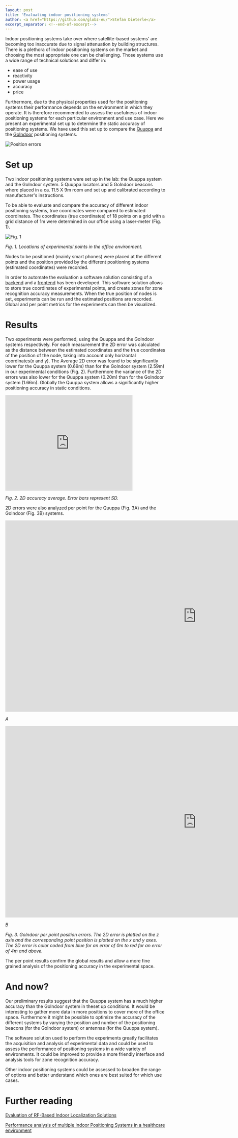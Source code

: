 ```yaml
---
layout: post
title: 'Evaluating indoor positioning systems'
author: <a href="https://github.com/globz-eu/">Stefan Dieterle</a>
excerpt_separator: <!--end-of-excerpt-->
---
```


Indoor positioning systems take over where satellite-based systems' are becoming too inaccurate due to signal attenuation by building structures. There is a plethora of indoor positioning systems on the market and choosing the most appropriate one can be challenging. Those systems use a wide range of technical solutions and differ in:
- ease of use
- reactivity
- power usage
- accuracy
- price

Furthermore, due to the physical properties used for the positioning systems their performance depends on the environment in which they operate. It is therefore recommended to assess the usefulness of indoor positioning systems for each particular environment and use case. Here we present an experimental set up to determine the static accuracy of positioning systems. We have used this set up to compare the [Quuppa](http://quuppa.com/) and the [GoIndoor](https://www.goindoor.co/) positioning systems.

![Position errors](https://artcom.github.io/images/2017-10-12-ips-evaluation/position_errors.png)
<!--end-of-excerpt-->

# Set up
Two indoor positioning systems were set up in the lab: the Quuppa system and the GoIndoor system. 5 Quuppa locators and 5 GoIndoor beacons where placed in a ca. 11.5 X 9m room and set up and calibrated according to manufacturer's instructions.

To be able to evaluate and compare the accuracy of different indoor positioning systems, true coordinates were compared to estimated coordinates. The coordinates (true coordinates) of 18 points on a grid with a grid distance of 1m were determined in our office using a laser-meter (Fig. 1).

![Fig. 1](https://artcom.github.io/images/2017-10-12-ips-evaluation/ehrenfeld.png)

*Fig. 1. Locations of experimental points in the office environment.*

Nodes to be positioned (mainly smart phones) were placed at the different points and the position provided by the different positioning systems  (estimated coordinates) were recorded.

In order to automate the evaluation a software solution consisting of a [backend](https://github.com/artcom/eppsa-ips-evaluation) and a [frontend](https://github.com/artcom/eppsa-ips-evaluation-frontend) has been developed. This software solution allows to store true coordinates of experimental points, and create zones for zone recognition accuracy measurements. When the true position of nodes is set, experiments can be run and the estimated positions are recorded. Global and per point metrics for the experiments can then be visualized.

# Results
Two experiments were performed, using the Quuppa and the GoIndoor systems respectively. For each measurement the 2D error was calculated as the distance between the estimated coordinates and the true coordinates of the position of the node, taking into account only horizontal coordinates(x and y). The Average 2D error was found to be significantly lower for the Quuppa system (0.69m) than for the GoIndoor system (2.59m) in our experimental conditions (Fig. 2). Furthermore the variance of the 2D errors was also lower for the Quuppa system (0.20m) than for the GoIndoor system (1.66m). Globally the Quuppa system allows a significantly higher positioning accuracy in static conditions.

<div>
  <iframe width="400" height="300" frameborder="0" scrolling="yes" src="https://plot.ly/~stefand/9.embed?link=false&modebar=false&autosize=True"></iframe>
</div>

*Fig. 2. 2D accuracy average. Error bars represent SD.*

2D errors were also analyzed per point for the Quuppa (Fig. 3A) and the GoIndoor (Fig. 3B) systems.

<div>
    <iframe width="1200" height="600" frameborder="0" scrolling="yes" src="https://plot.ly/~stefand/5.embed?link=false&modebar=false"></iframe>
</div>

*A*

<div>
    <iframe width="1200" height="600" frameborder="0" scrolling="yes" src="https://plot.ly/~stefand/7.embed?link=false&modebar=false"></iframe>
</div>

*B*

*Fig. 3. GoIndoor per point position errors. The 2D error is plotted on the z axis and the corresponding point position is plotted on the x and y axes. The 2D error is color coded from blue for an error of 0m to red for an error of 4m and above.*

The per point results confirm the global results and allow a more fine grained analysis of the positioning accuracy in the experimental space.

# And now?
Our preliminary results suggest that the Quuppa system has a much higher accuracy than the GoIndoor system in theset up conditions. It would be interesting to gather more data in more positions to cover more of the office space. Furthermore it might be possible to optimize the accuracy of the different systems by varying the position and number of the positioning beacons (for the GoIndoor system) or antennas (for the Quuppa system).

The software solution used to perform the experiments greatly facilitates the acquisition and analysis of experimental data and could be used to assess the performance of positioning systems in a wide variety of environments. It could be improved to provide a more friendly interface and analysis tools for zone recognition accuracy.

Other indoor positioning systems could be assessed to broaden the range of options and better understand which ones are best suited for which use cases.

# Further reading
[Evaluation of RF-Based Indoor Localization Solutions](http://www.evarilos.eu/index.php)

[Performance analysis of multiple Indoor Positioning Systems in a healthcare environment](https://ij-healthgeographics.biomedcentral.com/articles/10.1186/s12942-016-0034-z)
